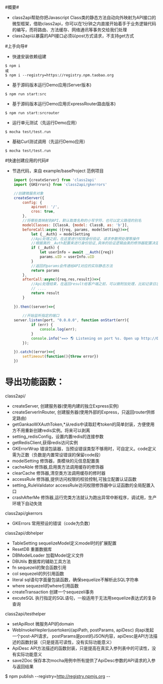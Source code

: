 #概要#
- class2api帮助你把Javascript Class类的静态方法自动向外映射为API接口的微型框架，借助class2api，你可以在1分钟之内直接开始着手于业务逻辑代码的编写，而将路由、方法缓存、网络通讯等事务交给我们处理
- class2api以暴露的API接口必须以post方式请求，不支持get方式

#上手向导#

- 快速安装依赖组建
```
$ npm i 
或
$ npm i --registry=https://registry.npm.taobao.org 
```

- 基于源码版本运行Demo应用(Server版本)
```
$ npm run start:src 
```

- 基于源码版本运行Demo应用(ExpressRouter路由版本)
```
$ npm run start:srcrouter
```

- 运行单元测试（先运行Demo应用）
```
$ mocha test/test.run
```

- 基础Curl测试调用（先运行Demo应用）
```
$ mocha test/test.run
```

#快速创建应用的代码#
- 节选代码，来自 example/baseProject 范例项目
```javascript
    import {createServer} from 'class2api'
    import {GKErrors} from 'class2api/gkerrors'

    //创建微服务对象
    createServer({
        config: {
            apiroot: '/',
            cros: true,
        }, 
        //将哪些类映射到API，默认取类名称的小写字符，也可以定义路径的别名
        modelClasses: [ClassA, {model: ClassB, as: 'b'}], 
        beforeCall:async ({req, params, modelSetting})=>{ 
            let {__Auth} = modelSetting
            //Api处理之前，在这里进行权限身份验证、请求参数预处理等操作
            //根据类的__Auth配置来进行身份验证,具体的验证逻辑由类的修饰器配置决定，这里不进行类静态方法的权限认证
            if (__Auth) {
                let userInfo = await __Auth({req})
                params.uID = userInfo.uID
            }
            //返回的params会传递给API对应的实际静态方法
            return params 
        },
        afterCall:async({req,res,result})=>{
            //Api处理结束，在返回result给客户端之前，可以做附加处理，比如记录日志或输出额外的附加信息给调用方
            // ....
            return result
        }
        
    }).then((server)=>{
    
        //开始监听指定的端口
    server.listen(port, "0.0.0.0", function onStart(err){
            if (err) {
                console.log(err);
            }
            console.info("==> 🌎 Listening on port %s. Open up http://0.0.0.0:%s/ in your browser.", port, port);
        });
    
    }).catch((error)=>{
        setTimeout(function(){throw error})
    })
```

# 导出功能函数：

class2api/
- createServer, 创建服务器(使用内建的独立Express实例)
- createServerInRouter, 创建服务器(使用外部的Express，只返回router供绑定路由)
- getGankaoWXAuthToken,*从redis中读取赶考token的简单封装，方便使用方不用重新创建redis实例。将来可以剥离
- setting_redisConfig，设置内置redis的连接参数
- getRedisClient,获得redis访问实例
- GKErrorWrap   错误包装器，当预设错误类型不够用时，可自定义。code定义需为正数（负数是内置常设错误的保留code段）
- modelSetting  修饰器，类模块的元信息配置类
- cacheAble     修饰器,启用类方法调用缓存的修饰器
- clearCache    修饰器,清空类方法调用缓存的修时器
- accessRule    修饰器,提供访问权限的校验控制,可独立配置认证函数
- setting_RuleValidator  accessRule访问权限修饰器中认证函数的全局配置入口
- crashAfterMe  修饰器,运行完类方法就认为跑出异常中断程序，调试用，生产环境下自动失效

class2api/gkerrors
- GKErrors  常用预设的错误（code为负数）

class2api/dbhelper
- TableSetting  sequelizeModel定义model时的扩展配置
- ResetDB   重置数据库
- DBModelLoader 加载Model定义文件
- DBUtils   数据库的辅助工具方法
- fn        sequezeli的聚合函数引用
- col       sequezeli的列引用函数
- literal   sql语句字面量包装函数，确保sequelize不解析此SQL字符串
- where     sequezeli的where引用函数
- createTransaction 创建一个sequezeli事务
- excuteSQL 执行指定的SQL语句，一般适用于无法用sequelize表达式的复杂查询

class2api/testhelper
- setApiRoot    微服务API的domain
- WebInvokeHepler(usertoken)(apiPath, postParams, apiDesc)      向api发起一个post-API请求， postParams是post的JSON内容，apiDesc是API方法描述的函数封装（只是提高可读性，没有实际功能意义）
- ApiDesc       API方法描述的函数封装，只是提高在真实入参列表中的可读性，没有实际功能意义
- save2Doc      保存本次mocha用例中所有提供了ApiDesc参数的API请求的入参与返回结果


$ npm publish --registry=http://registry.npmjs.org  --  




